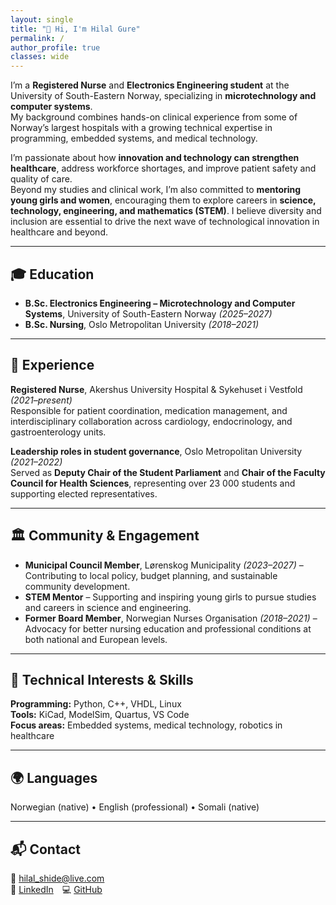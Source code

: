 ```yaml
---
layout: single
title: "👋 Hi, I'm Hilal Gure"
permalink: /
author_profile: true
classes: wide
---
```


I’m a **Registered Nurse** and **Electronics Engineering student** at the University of South-Eastern Norway, specializing in **microtechnology and computer systems**.  
My background combines hands-on clinical experience from some of Norway’s largest hospitals with a growing technical expertise in programming, embedded systems, and medical technology.

I’m passionate about how **innovation and technology can strengthen healthcare**, address workforce shortages, and improve patient safety and quality of care.  
Beyond my studies and clinical work, I’m also committed to **mentoring young girls and women**, encouraging them to explore careers in **science, technology, engineering, and mathematics (STEM)**. I believe diversity and inclusion are essential to drive the next wave of technological innovation in healthcare and beyond.

---

## 🎓 Education
- **B.Sc. Electronics Engineering – Microtechnology and Computer Systems**, University of South-Eastern Norway *(2025–2027)*  
- **B.Sc. Nursing**, Oslo Metropolitan University *(2018–2021)*

---

## 💼 Experience
**Registered Nurse**, Akershus University Hospital & Sykehuset i Vestfold *(2021–present)*  
Responsible for patient coordination, medication management, and interdisciplinary collaboration across cardiology, endocrinology, and gastroenterology units.

**Leadership roles in student governance**, Oslo Metropolitan University *(2021–2022)*  
Served as **Deputy Chair of the Student Parliament** and **Chair of the Faculty Council for Health Sciences**, representing over 23 000 students and supporting elected representatives.

---

## 🏛️ Community & Engagement
- **Municipal Council Member**, Lørenskog Municipality *(2023–2027)* – Contributing to local policy, budget planning, and sustainable community development.  
- **STEM Mentor** – Supporting and inspiring young girls to pursue studies and careers in science and engineering.  
- **Former Board Member**, Norwegian Nurses Organisation *(2018–2021)* – Advocacy for better nursing education and professional conditions at both national and European levels.

---

## 🧠 Technical Interests & Skills
**Programming:** Python, C++, VHDL, Linux  
**Tools:** KiCad, ModelSim, Quartus, VS Code  
**Focus areas:** Embedded systems, medical technology, robotics in healthcare  

---

## 🌍 Languages
Norwegian (native) • English (professional) • Somali (native)

---

## 📬 Contact
📧 [hilal_shide@live.com](mailto:hilal_shide@live.com)  
💼 [LinkedIn](https://linkedin.com/in/hilalgure) 💻 [GitHub](https://github.com/hilalgure)
